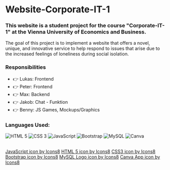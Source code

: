 # Website-Corporate-IT-1
### This website is a student project for the course "Corporate-IT-1" at the Vienna University of Economics and Business.

The goal of this project is to implement a website that offers a novel, unique, and innovative service to help respond to issues that arise due to the increased feelings of loneliness during social isolation.

### Responsibilities
  - :point_right: Lukas: Frontend 
  - :point_right: Peter: Frontend 
  - :point_right: Max: Backend 
  - :point_right: Jakob: Chat - Funktion 
  - :point_right: Benny: JS Games, Mockups/Graphics 

### Languages Used: 
<p float ="left">
<img alt="HTML 5" src="https://img.icons8.com/color/48/000000/html-5--v1.png"/>
<img alt="CSS 3" src="https://img.icons8.com/color/50/000000/css3.png"/> 
<img alt="JavaScript" src="https://img.icons8.com/color/48/000000/javascript--v1.png"/> 
<img alt="Bootstrap" src="https://img.icons8.com/color/48/000000/bootstrap.png"/>
<img alt="MySQL" src="https://img.icons8.com/color/48/000000/mysql-logo.png"/>
<img alt="Canva" src="https://img.icons8.com/cute-clipart/64/000000/canva-app.png"/>
</p>

<br>
<a href="https://icons8.com/icon/108784/javascript">JavaScript icon by Icons8</a>
<a href="https://icons8.com/icon/20909/html-5">HTML 5 icon by Icons8</a>
<a href="https://icons8.com/icon/21278/css3">CSS3 icon by Icons8</a>
<a href="https://icons8.com/icon/84710/bootstrap">Bootstrap icon by Icons8</a>
<a href="https://icons8.com/icon/UFXRpPFebwa2/mysql-logo">MySQL Logo icon by Icons8</a>
<a href="https://icons8.com/icon/HGd2amAYhRGr/canva-app">Canva App icon by Icons8</a>